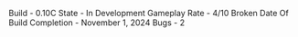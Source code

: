 Build - 0.10C
State - In Development
Gameplay Rate - 4/10 Broken
Date Of Build Completion - November 1, 2024
Bugs - 2 
